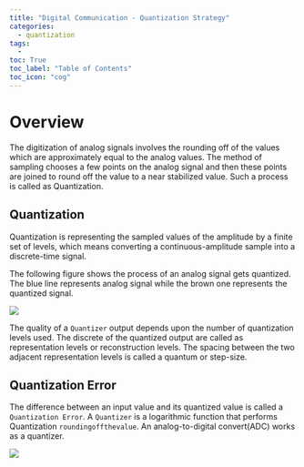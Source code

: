 ```yaml
---
title: "Digital Communication - Quantization Strategy"                                        
categories:
  - quantization
tags:
  - 
toc: True
toc_label: "Table of Contents"
toc_icon: "cog"
---
```


# Overview
The digitization of analog signals involves the rounding off of the values which are approximately equal to the analog values. The method of sampling chooses a few points on the analog signal and then these points are joined to round off the value to a near stabilized value. Such a process is called as Quantization.

## Quantization
Quantization is representing the sampled values of the amplitude by a finite set of levels, which means converting a continuous-amplitude sample into a discrete-time signal.

The following figure shows the process of an analog signal gets quantized. The blue line represents analog signal while the brown one represents the quantized signal.

![](https://hostux.social/system/media_attachments/files/110/048/210/618/314/231/original/6966544111a6495b.png)

The quality of a `Quantizer` output depends upon the number of quantization levels used. The discrete of the quantized output are called as representation levels or reconstruction levels. The spacing between the two adjacent representation levels is called a quantum or step-size.

## Quantization Error
The difference between an input value and its quantized value is called a `Quantization Error`.
A `Quantizer` is a logarithmic function that performs Quantization `roundingoffthevalue`.
An analog-to-digital convert(ADC) works as a quantizer.

![](https://hostux.social/system/media_attachments/files/110/048/288/002/298/059/original/b36723865cf8da93.png)

